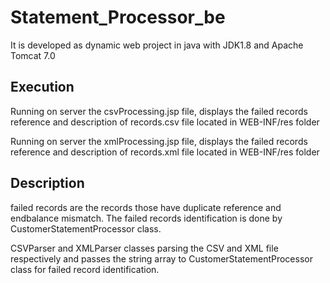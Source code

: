 # Statement_Processor_be
It is developed as dynamic web project in java with JDK1.8 and Apache Tomcat 7.0



## Execution
Running on server the csvProcessing.jsp file, displays the failed records reference and description of records.csv file 
located in WEB-INF/res folder

Running on server the xmlProcessing.jsp file, displays the failed records reference and description of records.xml file 
located in WEB-INF/res folder


## Description
failed records are the records those have duplicate reference and endbalance mismatch. The failed records identification is 
done by CustomerStatementProcessor class.

CSVParser and XMLParser classes parsing the CSV and XML file respectively and passes the string array to CustomerStatementProcessor class
for failed record identification.

